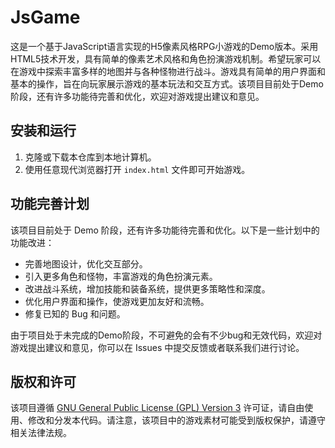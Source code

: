 # JsGame
这是一个基于JavaScript语言实现的H5像素风格RPG小游戏的Demo版本。采用HTML5技术开发，具有简单的像素艺术风格和角色扮演游戏机制。希望玩家可以在游戏中探索丰富多样的地图并与各种怪物进行战斗。游戏具有简单的用户界面和基本的操作，旨在向玩家展示游戏的基本玩法和交互方式。该项目目前处于Demo阶段，还有许多功能待完善和优化，欢迎对游戏提出建议和意见。

## 安装和运行

1. 克隆或下载本仓库到本地计算机。
2. 使用任意现代浏览器打开 `index.html` 文件即可开始游戏。

## 功能完善计划

该项目目前处于 Demo 阶段，还有许多功能待完善和优化。以下是一些计划中的功能改进：
- 完善地图设计，优化交互部分。
- 引入更多角色和怪物，丰富游戏的角色扮演元素。
- 改进战斗系统，增加技能和装备系统，提供更多策略性和深度。
- 优化用户界面和操作，使游戏更加友好和流畅。
- 修复已知的 Bug 和问题。

由于项目处于未完成的Demo阶段，不可避免的会有不少bug和无效代码，欢迎对游戏提出建议和意见，你可以在 Issues 中提交反馈或者联系我们进行讨论。

## 版权和许可

该项目遵循 [GNU General Public License (GPL) Version 3](LICENSE) 许可证，请自由使用、修改和分发本代码。请注意，该项目中的游戏素材可能受到版权保护，请遵守相关法律法规。
